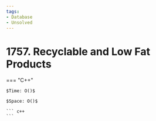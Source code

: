 ```yaml
---
tags:
- Database
- Unsolved
---
```



# 1757. Recyclable and Low Fat Products

=== "C++"

    $Time: O()$

    $Space: O()$

    ``` c++
    ```